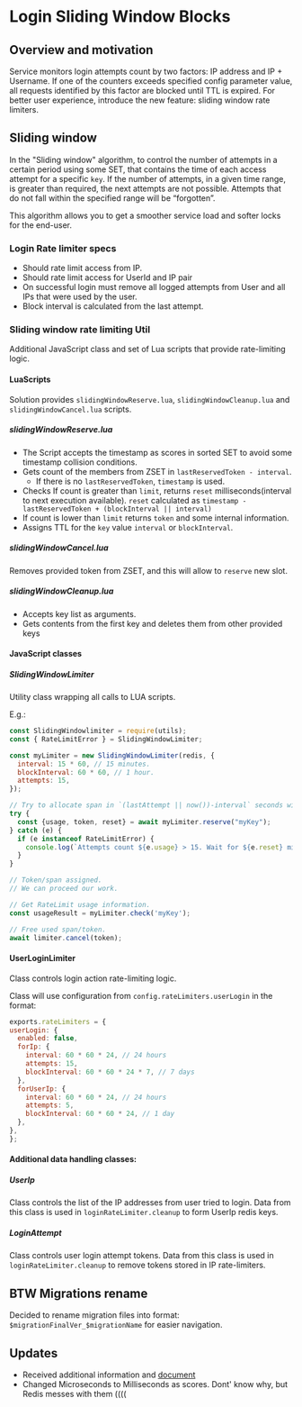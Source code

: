 # Login Sliding Window Blocks

## Overview and motivation
Service monitors login attempts count by two factors: IP address and IP + Username.
If one of the counters exceeds specified config parameter value, all requests identified by this factor
are blocked until TTL is expired. For better user experience, introduce the new feature: sliding window rate limiters.

## Sliding window
In the "Sliding window" algorithm, to control the number of attempts in a certain period using some SET, that contains the time of each access attempt for a specific `key`.
If the number of attempts, in a given time range, is greater than required, the next attempts are not possible.
Attempts that do not fall within the specified range will be “forgotten”. 

This algorithm allows you to get a smoother service load and softer locks for the end-user.

### Login Rate limiter specs
* Should rate limit access from IP.
* Should rate limit access for UserId and IP pair
* On successful login must remove all logged attempts from User and all IPs that were used by the user.
* Block interval is calculated from the last attempt.

### Sliding window rate limiting Util
Additional JavaScript class and set of Lua scripts that provide rate-limiting logic.

#### LuaScripts
Solution provides `slidingWindowReserve.lua`, `slidingWindowCleanup.lua` and `slidingWindowCancel.lua` scripts.

##### slidingWindowReserve.lua
* The Script accepts the timestamp as scores in sorted SET to avoid some timestamp collision conditions.
* Gets count of the members from ZSET in `lastReservedToken - interval`.
    - If there is no `lastReservedToken`, `timestamp` is used.
* Checks If count is greater than `limit`, returns `reset` milliseconds(interval to next execution available). `reset` calculated as `timestamp - lastReservedToken + (blockInterval || interval)`
* If count is lower than `limit` returns `token` and some internal information.
* Assigns TTL for the `key` value `interval` or `blockInterval`.

##### slidingWindowCancel.lua
Removes provided token from ZSET, and this will allow to `reserve` new slot.

##### slidingWindowCleanup.lua
* Accepts key list as arguments. 
* Gets contents from the first key and deletes them from other provided keys

#### JavaScript classes
##### SlidingWindowLimiter
Utility class wrapping all calls to LUA scripts.

E.g.:
```javascript
const SlidingWindowlimiter = require(utils);
const { RateLimitError } = SlidingWindowLimiter;

const myLimiter = new SlidingWindowLimiter(redis, {
  interval: 15 * 60, // 15 minutes.
  blockInterval: 60 * 60, // 1 hour.
  attempts: 15,
});

// Try to allocate span in `(lastAttempt || now())-interval` seconds with max 10 slots/tokens.
try {
  const {usage, token, reset} = await myLimiter.reserve("myKey");
} catch (e) {
  if (e instanceof RateLimitError) {
    console.log(`Attempts count ${e.usage} > 15. Wait for ${e.reset} milliseconds`)
  }
}

// Token/span assigned.
// We can proceed our work.

// Get RateLimit usage information.
const usageResult = myLimiter.check('myKey');

// Free used span/token.
await limiter.cancel(token);
```

#### UserLoginLimiter
Class controls login action rate-limiting logic.

Class will use configuration from `config.rateLimiters.userLogin` in the format:

  ```javascript
exports.rateLimiters = {
  userLogin: {
    enabled: false,
    forIp: {
      interval: 60 * 60 * 24, // 24 hours
      attempts: 15,
      blockInterval: 60 * 60 * 24 * 7, // 7 days
    },
    forUserIp: {
      interval: 60 * 60 * 24, // 24 hours
      attempts: 5,
      blockInterval: 60 * 60 * 24, // 1 day
    },
  },
};
  ```

#### Additional data handling classes:
##### UserIp
Class controls the list of the IP addresses from user tried to login.
Data from this class is used in `loginRateLimiter.cleanup` to form UserIp redis keys.

##### LoginAttempt
Class controls user login attempt tokens. Data from this class is used in `loginRateLimiter.cleanup` to remove tokens stored in IP rate-limiters.

## BTW Migrations rename
Decided to rename migration files into format: `$migrationFinalVer_$migrationName` for easier navigation.


## Updates
* Received additional information and [document](login_block_sliding_window/tz.md)
* Changed Microseconds to Milliseconds as scores. Dont' know why, but Redis messes with them ((((
